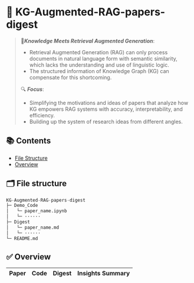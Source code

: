 # 🧠 KG-Augmented-RAG-papers-digest



> 💎***Knowledge Meets Retrieval Augmented Generation***: 
>
> - Retrieval Augmented Generation (RAG) can only process documents in natural language form with semantic similarity, which lacks the understanding and use of linguistic logic. 
> - The structured information of Knowledge Graph (KG) can compensate for this shortcoming. 
>
> 🔍 ***Focus***: 
>
> - Simplifying the motivations and ideas of papers that analyze how KG empowers RAG systems with accuracy, interpretability, and efficiency.
> - Building up the system of research ideas from different angles.



## 📚 Contents

- [File Structure](#-file-structure)
- [Overview](#-overview)



## 🗂 **File structure**

```python
KG-Augmented-RAG-papers-digest
├─ Demo_Code
│	└─ paper_name.ipynb
│	└─ ······
├─ Digest
│	└─ paper_name.md
│	└─ ······
└─ README.md
```



## ✅ Overview

| Paper | Code | Digest | Insights Summary |
| :---: | :--: | :----: | :--------------: |

